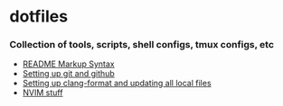 # dotfiles

### Collection of tools, scripts, shell configs, tmux configs, etc

- [README Markup Syntax](https://help.github.com/en/github/writing-on-github/basic-writing-and-formatting-syntax)
- [Setting up git and github](docs/howgit.md)
- [Setting up clang-format and updating all local files](docs/clang-format.md)
- [NVIM stuff](docs/nvim.md)
